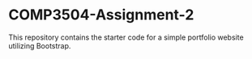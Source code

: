 # COMP3504-Assignment-2
This repository contains the starter code for a simple portfolio website utilizing Bootstrap.
